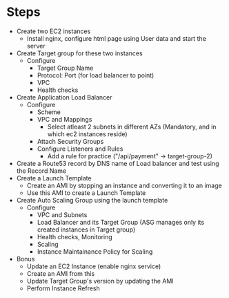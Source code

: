 # Steps

- Create two EC2 instances
  - Install nginx, configure html page using User data and start the server
- Create Target group for these two instances
  - Configure
    - Target Group Name
    - Protocol: Port (for load balancer to point)
    - VPC
    - Health checks
- Create Application Load Balancer
  - Configure
    - Scheme
    - VPC and Mappings
      - Select atleast 2 subnets in different AZs (Mandatory, and in which ec2 instances reside)
    - Attach Security Groups
    - Configure Listeners and Rules
      - Add a rule for practice ("/api/payment" -> target-group-2)
- Create a Route53 record by DNS name of Load balancer and test using the Record Name
- Create a Launch Template
  - Create an AMI by stopping an instance and converting it to an image
  - Use this AMI to create a Launch Template
- Create Auto Scaling Group using the launch template
  - Configure
    - VPC and Subnets
    - Load Balancer and its Target Group (ASG manages only its created instances in Target group)
    - Health checks, Monitoring
    - Scaling
    - Instance Maintainance Policy for Scaling
- Bonus
  - Update an EC2 Instance (enable nginx service)
  - Create an AMI from this
  - Update Target Group's version by updating the AMI
  - Perform Instance Refresh
